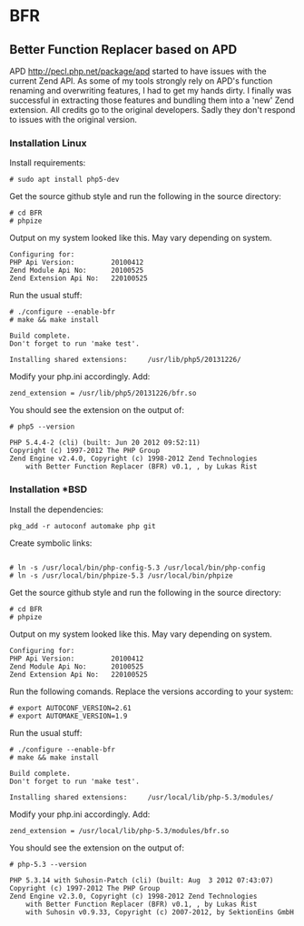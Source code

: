 # BFR #

## Better Function Replacer based on APD ##

APD http://pecl.php.net/package/apd started to have issues with the current Zend API. As some of my tools strongly rely on APD's function renaming and overwriting features, I had to get my hands dirty. I finally was successful in extracting those features and bundling them into a 'new' Zend extension. All credits go to the original developers. Sadly they don't respond to issues with the original version.

### Installation Linux ###

Install requirements:
```
# sudo apt install php5-dev
```

Get the source github style and run the following in the source directory:
```
# cd BFR
# phpize
```

Output on my system looked like this. May vary depending on system.
```
Configuring for:
PHP Api Version:         20100412
Zend Module Api No:      20100525
Zend Extension Api No:   220100525
```

Run the usual stuff:
```
# ./configure --enable-bfr
# make && make install
```
```
Build complete.
Don't forget to run 'make test'.

Installing shared extensions:     /usr/lib/php5/20131226/
```

Modify your php.ini accordingly. Add:
```
zend_extension = /usr/lib/php5/20131226/bfr.so
```

You should see the extension on the output of:
```
# php5 --version

PHP 5.4.4-2 (cli) (built: Jun 20 2012 09:52:11)
Copyright (c) 1997-2012 The PHP Group
Zend Engine v2.4.0, Copyright (c) 1998-2012 Zend Technologies
    with Better Function Replacer (BFR) v0.1, , by Lukas Rist
```

### Installation *BSD ###

Install the dependencies:
```
pkg_add -r autoconf automake php git
```

Create symbolic links:
```

# ln -s /usr/local/bin/php-config-5.3 /usr/local/bin/php-config
# ln -s /usr/local/bin/phpize-5.3 /usr/local/bin/phpize
```

Get the source github style and run the following in the source directory:
```
# cd BFR
# phpize
```

Output on my system looked like this. May vary depending on system.
```
Configuring for:
PHP Api Version:         20100412
Zend Module Api No:      20100525
Zend Extension Api No:   220100525
```
Run the following comands. Replace the versions according to your system:
```
# export AUTOCONF_VERSION=2.61
# export AUTOMAKE_VERSION=1.9
```

Run the usual stuff:
```
# ./configure --enable-bfr
# make && make install
```
```
Build complete.
Don't forget to run 'make test'.

Installing shared extensions:     /usr/local/lib/php-5.3/modules/
```

Modify your php.ini accordingly. Add:
```
zend_extension = /usr/local/lib/php-5.3/modules/bfr.so
```

You should see the extension on the output of:
```
# php-5.3 --version

PHP 5.3.14 with Suhosin-Patch (cli) (built: Aug  3 2012 07:43:07)
Copyright (c) 1997-2012 The PHP Group
Zend Engine v2.3.0, Copyright (c) 1998-2012 Zend Technologies
    with Better Function Replacer (BFR) v0.1, , by Lukas Rist
    with Suhosin v0.9.33, Copyright (c) 2007-2012, by SektionEins GmbH
```
